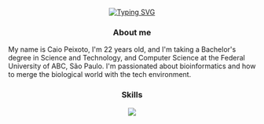 <p align="center"> 
  <a href="https://git.io/typing-svg"><img src="https://readme-typing-svg.demolab.com?font=Fira+Code&pause=1000&color=10760C&random=false&width=435&lines=Hello%2C+I+go+by+the+name+Caito+%E2%9D%81%C2%B4%E2%97%A1%60%E2%9D%81)" alt="Typing SVG" /></a>

### <p align="center">About me

My name is Caio Peixoto, I'm 22 years old, and I'm taking a Bachelor's degree in Science and Technology, and Computer Science at the Federal University of ABC, São Paulo.
I'm passionated about bioinformatics and how to merge the biological world with the tech environment.


### <p align="center">Skills
<p align="center">
  <a href="https://skillicons.dev">
    <img src="https://skillicons.dev/icons?i=pycharm,py,vscode,notion,css,html,discord,r" />
  </a>
</p>

